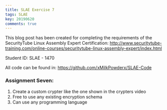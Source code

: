 ```yaml
---
title: SLAE Exercise 7
tags: SLAE
key: 20190620
comments: true
---
```


This blog post has been created for completing the requirements of the SecurityTube Linux Assembly Expert Certification:
<http://www.securitytube-training.com/online-courses/securitytube-linux-assembly-expert/index.html>

Student ID: SLAE - 1470

All code can be found in: <https://github.com/xMilkPowderx/SLAE-Code>

### Assignment Seven:

1. Create a custom crypter like the one shown in the crypters video
2. Free to use any existing encryption schema
3. Can use any programming language